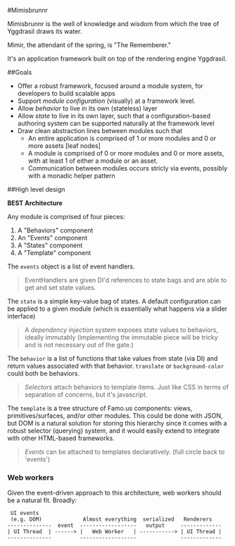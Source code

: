 #Mimisbrunnr

Mimisbrunnr is the well of knowledge and wisdom from which the tree of Yggdrasil draws its water.

Mimir, the attendant of the spring, is "The Rememberer."

It's an application framework built on top of the rendering engine Yggdrasil.

##Goals

 * Offer a robust framework, focused around a module system, for developers to build scalable apps
 * Support *module configuration* (visually) at a framework level.
 * Allow *behavior* to live in its own (stateless) layer
 * Allow *state* to live in its own layer, such that a configuration-based authoring system can be supported naturally at the framework level
 * Draw clean abstraction lines between modules such that
 	* An entire application is comprised of 1 or more modules and 0 or more assets [leaf nodes]
 	* A module is comprised of 0 or more modules and 0 or more assets, with at least 1 of either a module or an asset.
 	* Communication between modules occurs stricly via events, possibly with a monadic helper pattern

##High level design

**BEST Architecture**

Any module is comprised of four pieces:

  1. A "Behaviors" component
  2. An "Events" component
  3. A "States" component
  3. A "Template" component

The `events` object is a list of event handlers.

> EventHandlers are given DI'd references to state bags and are able to get and set state values.

The `state` is a simple key-value bag of states.  A default configuration can be applied to a given module (which is essentially what happens via a slider interface)

>  A *dependency injection* system exposes state values to behaviors, ideally immutably (implementing the immutable piece will be tricky and is not necessary out of the gate.)

The `behavior` is a list of functions that take values from state (via DI) and return values associated with that behavior.  `translate` or `background-color` could both be behaviors.

>  *Selectors* attach behaviors to template items.  Just like CSS in terms of separation of concerns, but it's javascript.

The `template` is a tree structure of Famo.us components:  views, primitives/surfaces, and/or other modules.  This could be done with JSON, but DOM is a natural solution for storing this hierarchy since it comes with a robust selector (querying) system, and it would easily extend to integrate with other HTML-based frameworks.

>  *Events* can be attached to templates declaratively.  (full circle back to 'events')


### Web workers

Given the event-driven approach to this architecture, web workers should be a natural fit.  Broadly:

```
 UI events
 (e.g. DOM)             Almost everything  serialized   Renderers
--------------  event  ------------------   output     -------------
| UI Thread  | ------> |   Web Worker   | -----------> | UI Thread |
--------------         ------------------              -------------
```